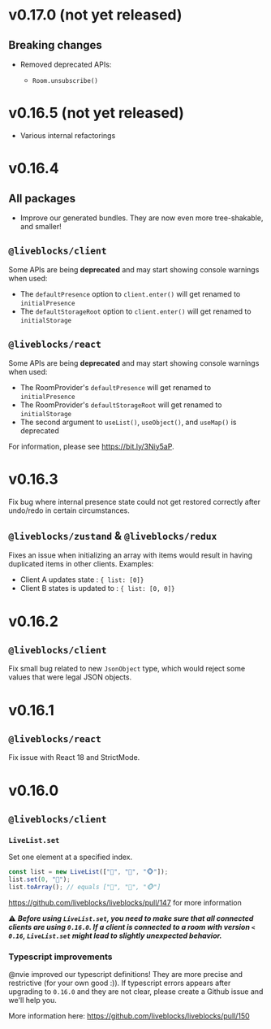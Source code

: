 # v0.17.0 (not yet released)

## Breaking changes

- Removed deprecated APIs:

  - `Room.unsubscribe()`

# v0.16.5 (not yet released)

- Various internal refactorings

# v0.16.4

## All packages

- Improve our generated bundles. They are now even more tree-shakable, and smaller!

## `@liveblocks/client`

Some APIs are being **deprecated** and may start showing console warnings when used:

- The `defaultPresence` option to `client.enter()` will get renamed to `initialPresence`
- The `defaultStorageRoot` option to `client.enter()` will get renamed to `initialStorage`

## `@liveblocks/react`

Some APIs are being **deprecated** and may start showing console warnings when used:

- The RoomProvider's `defaultPresence` will get renamed to `initialPresence`
- The RoomProvider's `defaultStorageRoot` will get renamed to `initialStorage`
- The second argument to `useList()`, `useObject()`, and `useMap()` is deprecated

For information, please see https://bit.ly/3Niy5aP.

# v0.16.3

Fix bug where internal presence state could not get restored correctly after
undo/redo in certain circumstances.

## `@liveblocks/zustand` & `@liveblocks/redux`

Fixes an issue when initializing an array with items would result in having duplicated items in other clients.
Examples:

- Client A updates state : `{ list: [0]}`
- Client B states is updated to : `{ list: [0, 0]}`

# v0.16.2

## `@liveblocks/client`

Fix small bug related to new `JsonObject` type, which would reject some values
that were legal JSON objects.

# v0.16.1

## `@liveblocks/react`

Fix issue with React 18 and StrictMode.

# v0.16.0

## `@liveblocks/client`

### `LiveList.set`

Set one element at a specified index.

```typescript
const list = new LiveList(["🦁", "🦊", "🐵"]);
list.set(0, "🐺");
list.toArray(); // equals ["🐺", "🦊", "🐵"]
```

https://github.com/liveblocks/liveblocks/pull/147 for more information

⚠️ **_Before using `LiveList.set`, you need to make sure that all connected
clients are using `0.16.0`. If a client is connected to a room with version
`< 0.16`, `LiveList.set` might lead to slightly unexpected behavior._**

### Typescript improvements

@nvie improved our typescript definitions! They are more precise and
restrictive (for your own good :)). If typescript errors appears after
upgrading to `0.16.0` and they are not clear, please create a Github issue and
we'll help you.

More information here: https://github.com/liveblocks/liveblocks/pull/150
